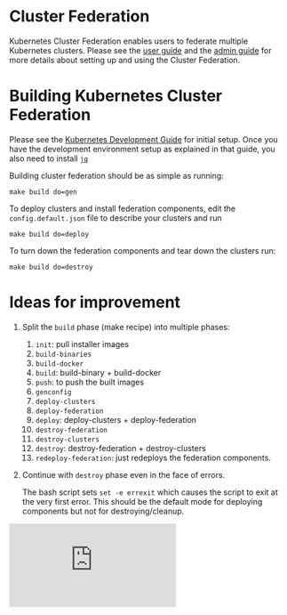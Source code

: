 # Cluster Federation

Kubernetes Cluster Federation enables users to federate multiple
Kubernetes clusters. Please see the [user guide](http://kubernetes.io/docs/admin/federation/)
and the [admin guide](http://kubernetes.io/docs/user-guide/federation/federated-services/)
for more details about setting up and using the Cluster Federation.

# Building Kubernetes Cluster Federation

Please see the [Kubernetes Development Guide](https://github.com/kubernetes/kubernetes/blob/master/docs/devel/development.md)
for initial setup. Once you have the development environment setup
as explained in that guide, you also need to install [`jq`](https://stedolan.github.io/jq/download/)
<!-- TODO(madhusudancs): Re-evaluate using jq even in the development
     environment. There is a concern that adding more tools as dependencies
     might lead to proliferation of tools one need to install to develop
     Kubernetes. jq is already a dependency for kubernetes-anywhere on
     which this workflow depends, so we are giving an exception to jq
     for now. -->

Building cluster federation should be as simple as running:

```shell
make build do=gen
```

To deploy clusters and install federation components, edit the
`config.default.json` file to describe your clusters and run

```shell
make build do=deploy
```

To turn down the federation components and tear down the clusters run:

```shell
make build do=destroy
```

# Ideas for improvement

1. Split the `build` phase (make recipe) into multiple phases:
    1. `init`: pull installer images
    2. `build-binaries`
    3. `build-docker`
    4. `build`: build-binary + build-docker
    5. `push`: to push the built images
    6. `genconfig`
    7. `deploy-clusters`
    8. `deploy-federation`
    9. `deploy`: deploy-clusters + deploy-federation
    10. `destroy-federation`
    11. `destroy-clusters`
    12. `destroy`: destroy-federation + destroy-clusters
    13. `redeploy-federation`: just redeploys the federation components.

2. Continue with `destroy` phase even in the face of errors.

   The bash script sets `set -e errexit` which causes the script to exit
   at the very first error. This should be the default mode for deploying
   components but not for destroying/cleanup.


[![Analytics](https://kubernetes-site.appspot.com/UA-36037335-10/GitHub/federation/README.md?pixel)]()
